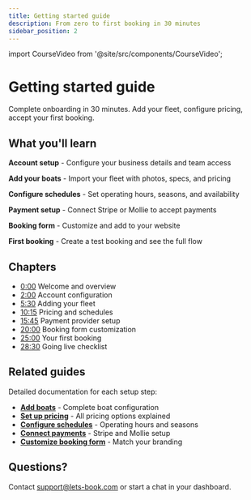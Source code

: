 ```yaml
---
title: Getting started guide
description: From zero to first booking in 30 minutes
sidebar_position: 2
---
```


import CourseVideo from '@site/src/components/CourseVideo';

# Getting started guide

<CourseVideo videoId="VIDEO_ID_HERE" title="Getting started guide" />

Complete onboarding in 30 minutes. Add your fleet, configure pricing, accept your first booking.

## What you'll learn

**Account setup** - Configure your business details and team access

**Add your boats** - Import your fleet with photos, specs, and pricing

**Configure schedules** - Set operating hours, seasons, and availability

**Payment setup** - Connect Stripe or Mollie to accept payments

**Booking form** - Customize and add to your website

**First booking** - Create a test booking and see the full flow

## Chapters

- [0:00](https://www.youtube.com/watch?v=VIDEO_ID_HERE&t=0s) Welcome and overview
- [2:00](https://www.youtube.com/watch?v=VIDEO_ID_HERE&t=120s) Account configuration
- [5:30](https://www.youtube.com/watch?v=VIDEO_ID_HERE&t=330s) Adding your fleet
- [10:15](https://www.youtube.com/watch?v=VIDEO_ID_HERE&t=615s) Pricing and schedules
- [15:45](https://www.youtube.com/watch?v=VIDEO_ID_HERE&t=945s) Payment provider setup
- [20:00](https://www.youtube.com/watch?v=VIDEO_ID_HERE&t=1200s) Booking form customization
- [25:00](https://www.youtube.com/watch?v=VIDEO_ID_HERE&t=1500s) Your first booking
- [28:30](https://www.youtube.com/watch?v=VIDEO_ID_HERE&t=1710s) Going live checklist

## Related guides

Detailed documentation for each setup step:

- **[Add boats](/guides/boats/add-boat)** - Complete boat configuration
- **[Set up pricing](/guides/settings/rental-pricing)** - All pricing options explained
- **[Configure schedules](/guides/settings/rental-schedules)** - Operating hours and seasons
- **[Connect payments](/guides/payments/receive-payments)** - Stripe and Mollie setup
- **[Customize booking form](/guides/booking-form/customize-form)** - Match your branding

## Questions?

Contact [support@lets-book.com](mailto:support@lets-book.com) or start a chat in your dashboard.
